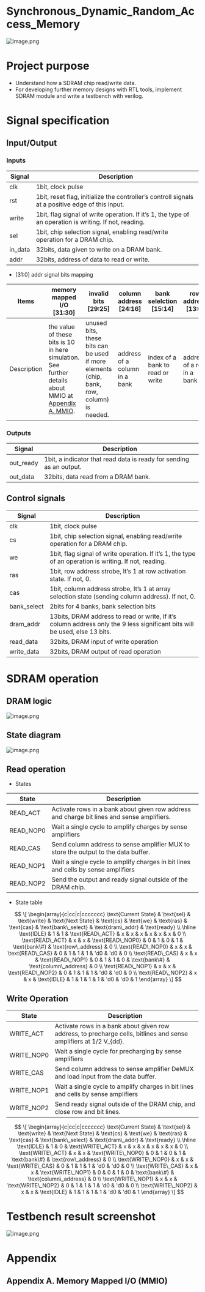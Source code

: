 # Synchronous_Dynamic_Random_Access_Memory

![image.png](attachment:10dcc693-d799-4b45-b939-1eb53c93327d:image.png)

# Project purpose

- Understand how a SDRAM chip read/write data.
- For developing further memory designs with RTL tools, implement SDRAM module and write a testbench with verilog.

# Signal specification

## Input/Output

### Inputs

| Signal | Description |
| --- | --- |
| clk | 1bit, clock pulse |
| rst | 1bit, reset flag, initialize the controller’s controll signals at a positive edge of this input. |
| write | 1bit, flag signal of write operation. If it’s 1, the type of an operation is writing. If not, reading. |
| sel | 1bit, chip selection signal, enabling read/write operation for a DRAM chip. |
| in_data | 32bits, data given to write on a DRAM bank. |
| addr | 32bits, address of data to read or write. |
- [31:0] addr signal bits mapping

| Items | memory mapped I/O [31:30] | invalid bits [29:25] | column address [24:16] | bank selelction [15:14] | row address [13:0] |
| --- | --- | --- | --- | --- | --- |
| Description | the value of these bits is 10 in here simulation. See further details about MMIO at [Appendix A. MMIO](https://www.notion.so/SDRAM-Synchronous-DRAM-19ba04706db480f9aac5dc5d00c3d17d?pvs=21). | unused bits, these bits can be used if more elements (chip, bank, row, column) is needed. | address of a column in a bank | index of a bank to read or write | address of a row in a bank |

### Outputs

| Signal | Description |
| --- | --- |
| out_ready | 1bit, a indicator that read data is ready for sending as an output. |
| out_data | 32bits, data read from a DRAM bank. |

## Control signals

| Signal | Description |
| --- | --- |
| clk | 1bit, clock pulse |
| cs | 1bit, chip selection signal, enabling read/write operation for a DRAM chip. |
| we | 1bit, flag signal of write operation. If it’s 1, the type of an operation is writing. If not, reading. |
| ras | 1bit, row address strobe, It’s 1 at row activation state. If not, 0. |
| cas | 1bit, column address strobe, It’s 1 at array selection state (sending column address). If not, 0. |
| bank_select | 2bits for 4 banks, bank selection bits |
| dram_addr | 13bits, DRAM address to read or write, If it’s column address only the 9 less significant bits will be used, else 13 bits. |
| read_data | 32bits, DRAM input of write operation |
| write_data | 32bits, DRAM output of read operation |

# SDRAM operation

## DRAM logic

![image.png](attachment:421b519a-7e29-443e-9869-abe70ae15902:image.png)

## State diagram

![image.png](attachment:ca4f43ac-e54e-498c-983e-431cc174a957:image.png)

## Read operation

- States

| State | Description |
| --- | --- |
| READ_ACT | Activate rows in a bank about given row address and charge bit lines and sense amplifiers.  |
| READ_NOP0 | Wait a single cycle to amplify charges by sense amplifiers |
| READ_CAS | Send column address to sense amplifier MUX to store the output to the data buffer. |
| READ_NOP1 | Wait a single cycle to amplify charges in bit lines and cells by sense amplifiers |
| READ_NOP2 | Send the output and ready signal outside of the DRAM chip. |
- State table

$$
\[
\begin{array}{c|cc|c|ccccccc}
    \text{Current State} & \text{sel} & \text{write} & \text{Next State} & \text{cs} & \text{we} & \text{ras} & \text{cas} & \text{bank\_select} & \text{dram\_addr} & \text{ready} \\
    \hline
    \text{IDLE} & 1 & 1 & \text{READ\_ACT} & x & x & x & x & x & x & 0 \\
    \text{READ\_ACT} & x & x & \text{READ\_NOP0} & 0 & 1 & 0 & 1 & \text{bank\#} & \text{row\_address} & 0 \\
    \text{READ\_NOP0} & x & x & \text{READ\_CAS} & 0 & 1 & 1 & 1 & 'd0 & 'd0 & 0 \\
    \text{READ\_CAS} & x & x & \text{READ\_NOP1} & 0 & 1 & 1 & 0 & \text{bank\#} & \text{column\_address} & 0 \\
    \text{READ\_NOP1} & x & x & \text{READ\_NOP2} & 0 & 1 & 1 & 1 & 'd0 & 'd0 & 0 \\
    \text{READ\_NOP2} & x & x & \text{IDLE} & 1 & 1 & 1 & 1 & 'd0 & 'd0 & 1
\end{array}
\]
$$

## Write Operation

| State | Description |
| --- | --- |
| WRITE_ACT | Activate rows in a bank about given row address, to precharge cells, bitlines and sense amplifiers at 1/2 V_{dd}. |
| WRITE_NOP0 | Wait a single cycle for precharging by sense amplifiers |
| WRITE_CAS | Send column address to sense amplifier DeMUX and load input from the data buffer. |
| WRITE_NOP1 | Wait a single cycle to amplify charges in bit lines and cells by sense amplifiers |
| WRITE_NOP2 | Send ready signal outside of the DRAM chip, and close row and bit lines. |

$$
\[
\begin{array}{c|cc|c|ccccccc}
    \text{Current State} & \text{sel} & \text{write} & \text{Next State} & \text{cs} & \text{we} & \text{ras} & \text{cas} & \text{bank\_select} & \text{dram\_addr} & \text{ready} \\
    \hline
    \text{IDLE} & 1 & 0 & \text{WRITE\_ACT} & x & x & x & x & x & x & 0 \\
    \text{WRITE\_ACT} & x & x & \text{WRITE\_NOP0} & 0 & 1 & 0 & 1 & \text{bank\#} & \text{row\_address} & 0 \\
    \text{WRITE\_NOP0} & x & x & \text{WRITE\_CAS} & 0 & 1 & 1 & 1 & 'd0 & 'd0 & 0 \\
    \text{WRITE\_CAS} & x & x & \text{WRITE\_NOP1} & 0 & 0 & 1 & 0 & \text{bank\#} & \text{column\_address} & 0 \\
    \text{WRITE\_NOP1} & x & x & \text{WRITE\_NOP2} & 0 & 1 & 1 & 1 & 'd0 & 'd0 & 0 \\
    \text{WRITE\_NOP2} & x & x & \text{IDLE} & 1 & 1 & 1 & 1 & 'd0 & 'd0 & 1
\end{array}
\]
$$

# Testbench result screenshot

![image.png](attachment:ce354e6e-3183-41af-9a47-9c6c61a68e56:image.png)

# Appendix

## Appendix A. Memory Mapped I/O (MMIO)

